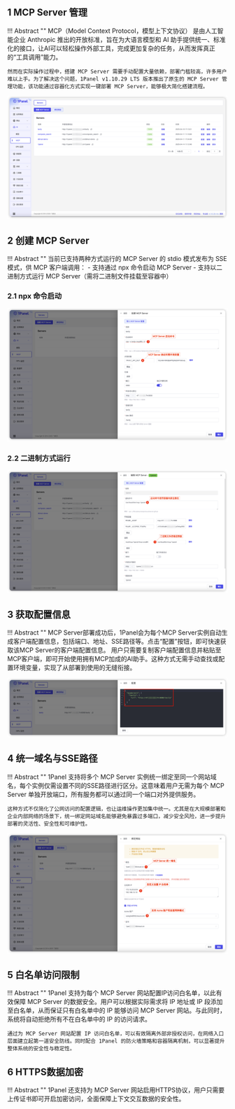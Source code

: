 ## 1 MCP Server 管理

!!! Abstract ""
    MCP（Model Context Protocol，模型上下文协议） 是由人工智能企业 Anthropic 推出的开放标准，旨在为大语言模型和 AI 助手提供统一、标准化的接口，让AI可以轻松操作外部工具，完成更加复杂的任务，从而发挥真正的“工具调用”能力。
    
    然而在实际操作过程中，搭建 MCP Server 需要手动配置大量依赖，部署门槛较高，许多用户难以上手。为了解决这个问题，1Panel v1.10.29 LTS 版本推出了原生的 MCP Server 管理功能，该功能通过容器化方式实现一键部署 MCP Server，能够极大简化搭建流程。

![img.png](../../img/ai/mcp_list.png)

## 2 创建 MCP Server

!!! Abstract ""
    当前已支持两种方式运行的 MCP Server 的 stdio 模式发布为 SSE 模式，供 MCP 客户端调用：
    - 支持通过 npx 命令启动 MCP Server
	- 支持以二进制方式运行 MCP Server（需将二进制文件挂载至容器中）

### 2.1 npx 命令启动

![img.png](../../img/ai/create_mcp_server.png)

### 2.2 二进制方式运行

![img.png](../../img/ai/mcp_binary.png)

## 3 获取配置信息

!!! Abstract ""
    MCP Server部署成功后，1Panel会为每个MCP Server实例自动生成客户端配置信息，包括端口、地址、SSE路径等。点击“配置”按钮，即可快速获取该MCP Server的客户端配置信息。
    用户只需要复制客户端配置信息并粘贴至MCP客户端，即可开始使用拥有MCP加成的AI助手。这种方式无需手动查找或配置环境变量，实现了从部署到使用的无缝衔接。

![img.png](../../img/ai/mcp_server_config.png)

## 4 统一域名与SSE路径

!!! Abstract ""
    1Panel 支持将多个 MCP Server 实例统一绑定至同一个网站域名，每个实例仅需设置不同的SSE路径进行区分。这意味着用户无需为每个 MCP Server 单独开放端口，所有服务都可以通过同一个端口对外提供服务。

    这种方式不仅简化了公网访问的配置逻辑，也让运维操作更加集中统一。尤其是在大规模部署和企业内部网络的场景下，统一绑定网站域名能够避免暴露过多端口，减少安全风险，进一步提升部署的灵活性、安全性和可维护性。

![img.png](../../img/ai/mcp_website.png)

## 5 白名单访问限制

!!! Abstract ""
    1Panel 支持为每个 MCP Server 网站配置IP访问白名单，以此有效保障 MCP Server 的数据安全。用户可以根据实际需求将 IP 地址或 IP 段添加至白名单，从而保证只有白名单中的 IP 能够访问 MCP Server 网站。与此同时，系统将自动拒绝所有不在白名单中的 IP 的访问请求。

    通过为 MCP Server 网站配置 IP 访问白名单，可以有效隔离外部非授权访问，在网络入口层面建立起第一道安全防线。同时配合 1Panel 的防火墙策略和容器隔离机制，可以显著提升整体系统的安全性与稳定性。

## 6 HTTPS数据加密

!!! Abstract ""
    1Panel 还支持为 MCP Server 网站启用HTTPS协议，用户只需要上传证书即可开启加密访问，全面保障上下文交互数据的安全性。
